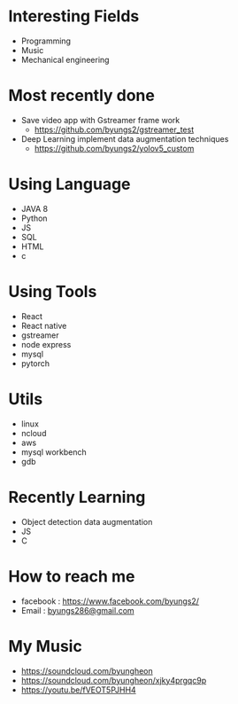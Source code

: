 # Interesting Fields 
- Programming
- Music
- Mechanical engineering

# Most recently done
- Save video app with Gstreamer frame work
  - https://github.com/byungs2/gstreamer_test  
- Deep Learning implement data augmentation techniques
  - https://github.com/byungs2/yolov5_custom
  
# Using Language
- JAVA 8
- Python
- JS
- SQL
- HTML
- c

# Using Tools
- React
- React native
- gstreamer
- node express
- mysql
- pytorch

# Utils
- linux
- ncloud
- aws
- mysql workbench
- gdb

# Recently Learning
- Object detection data augmentation
- JS
- C

# How to reach me
- facebook : https://www.facebook.com/byungs2/
- Email : byungs286@gmail.com

# My Music
- https://soundcloud.com/byungheon
- https://soundcloud.com/byungheon/xjky4prgqc9p
- https://youtu.be/fVEOT5PJHH4


